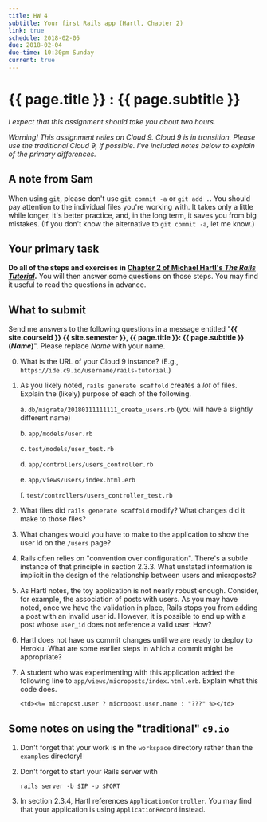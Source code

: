 ```yaml
---
title: HW 4
subtitle: Your first Rails app (Hartl, Chapter 2)
link: true
schedule: 2018-02-05
due: 2018-02-04
due-time: 10:30pm Sunday
current: true
---
```

# {{ page.title }} : {{ page.subtitle }}

_I expect that this assignment should take you about two hours._

_Warning!  This assignment relies on Cloud 9.  Cloud 9 is in transition.
Please use the traditional Cloud 9, if possible.  I've included notes
below to explain of the primary differences._

## A note from Sam

When using `git`, please don't use `git commit -a` or `git add .`.  You
should pay attention to the individual files you're working with.  It takes
only a little while longer, it's better practice, and, in the long term,
it saves you from big mistakes.  (If you don't know the alternative to
`git commit -a`, let me know.)

## Your primary task

**Do all of the steps and exercises in [Chapter 2 of Michael Hartl's
_The Rails Tutorial_](https://www.railstutorial.org/book/toy_app).**
You will then answer some questions on those steps.  You may find it
useful to read the questions in advance.

## What to submit

Send me answers to the following questions in a message entitled "**{{
site.courseid }} {{ site.semester }}, {{ page.title }}: {{ page.subtitle
}} (_Name_)**".  Please replace _Name_ with your name.

0. What is the URL of your Cloud 9 instance?  (E.g., 
`https://ide.c9.io/username/rails-tutorial`.)

1. As you likely noted, `rails generate scaffold` creates a *lot* of files.
Explain the (likely) purpose of each of the following.

    a. `db/migrate/20180111111111_create_users.rb` (you will have a slightly different name)

    b. `app/models/user.rb`

    c. `test/models/user_test.rb`

    d. `app/controllers/users_controller.rb`

    e. `app/views/users/index.html.erb`

    f. `test/controllers/users_controller_test.rb`

2. What files did `rails generate scaffold` modify?  What changes did it make
to those files?

3. What changes would you have to make to the application to show the user
id on the `/users` page?

4. Rails often relies on "convention over configuration".  There's a subtle
instance of that principle in section 2.3.3.  What unstated information is
implicit in the design of the relationship between users and microposts?

5. As Hartl notes, the toy application is not nearly robust enough.  Consider,
for example, the association of posts with users.  As you may have noted, once
we have the validation in place, Rails stops you from adding a post with an
invalid user id.  However, it is possible to end up with a post whose `user_id`
does not reference a valid user.  How?

6. Hartl does not have us commit changes until we are ready to deploy to
Heroku.  What are some earlier steps in which a commit might be appropriate?

7. A student who was experimenting with this application added the following
line to `app/views/microposts/index.html.erb`.  Explain what this code does.

    `<td><%= micropost.user ? micropost.user.name : "???" %></td>`

## Some notes on using the "traditional" `c9.io`

1. Don't forget that your work is in the `workspace` directory rather
than the `examples` directory!

2. Don't forget to start your Rails server with 

    `rails server -b $IP -p $PORT`

3. In section 2.3.4, Hartl references `ApplicationController`.  You may find
that your application is using `ApplicationRecord` instead.

<!-- 
Notes to self

See if they have validated the presence of the content (see Listing 2.16).

-->

